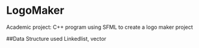# LogoMaker
Academic project: C++ program using SFML to create a logo maker project

##Data Structure used
Linkedlist, vector
